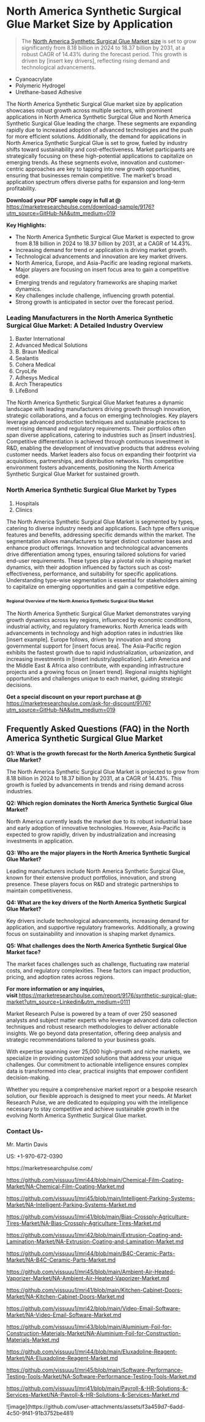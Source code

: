 <h1>North America Synthetic Surgical Glue Market&nbsp;Size by Application</h1><blockquote><p>The <a href="https://marketresearchpulse.com/download-sample/9176?utm_source=GitHub-NA&amp;utm_medium=019">North America Synthetic Surgical Glue Market size</a> is set to grow significantly from 8.18 billion in 2024 to 18.37 billion by 2031, at a robust CAGR of 14.43% during the forecast period. This growth is driven by [insert key drivers], reflecting rising demand and technological advancements.</p></blockquote><ul><li>Cyanoacrylate<li> Polymeric Hydrogel<li> Urethane-based Adhesive</li></ul><p>The North America Synthetic Surgical Glue market size by application showcases robust growth across multiple sectors, with prominent applications in North America Synthetic Surgical Glue and North America Synthetic Surgical Glue leading the charge. These segments are expanding rapidly due to increased adoption of advanced technologies and the push for more efficient solutions. Additionally, the demand for applications in North America Synthetic Surgical Glue is set to grow, fueled by industry shifts toward sustainability and cost-effectiveness. Market participants are strategically focusing on these high-potential applications to capitalize on emerging trends. As these segments evolve, innovation and customer-centric approaches are key to tapping into new growth opportunities, ensuring that businesses remain competitive. The market's broad application spectrum offers diverse paths for expansion and long-term profitability.</p><p><strong>Download your PDF sample copy in full at @ </strong><a href="https://marketresearchpulse.com/download-sample/9176?utm_source=GitHub-NA&amp;utm_medium=019">https://marketresearchpulse.com/download-sample/9176?utm_source=GitHub-NA&amp;utm_medium=019</a></p><p><strong>Key Highlights: </strong></p><ul><li>The North America Synthetic Surgical Glue Market is expected to grow from 8.18 billion in 2024 to 18.37 billion by 2031, at a CAGR of 14.43%.</li><li>Increasing demand for trend or application is driving market growth.</li><li>Technological advancements and innovation are key market drivers.</li><li>North America, Europe, and Asia-Pacific are leading regional markets.</li><li>Major players are focusing on insert focus area to gain a competitive edge.</li><li>Emerging trends and regulatory frameworks are shaping market dynamics.</li><li>Key challenges include challenge, influencing growth potential.</li><li>Strong growth is anticipated in sector over the forecast period.</li></ul><h3>Leading Manufacturers in the North America Synthetic Surgical Glue Market: A Detailed Industry Overview</h3><ol><li>Baxter International</li><li>Advanced Medical Solutions</li><li>B. Braun Medical</li><li>Sealantis</li><li>Cohera Medical</li><li>CryoLife</li><li>Adhesys Medical</li><li>Arch Therapeutics</li><li>LifeBond</li></ol><div class="flex max-w-full flex-col flex-grow"><div class="min-h-8 text-message flex w-full flex-col items-end gap-2 whitespace-normal break-words [.text-message+&amp;]:mt-5" dir="auto" data-message-author-role="assistant" data-message-id="fd8432e4-4910-450d-b182-61b7bfb0a01f" data-message-model-slug="gpt-4o"><div class="flex w-full flex-col gap-1 empty:hidden first:pt-[3px]"><div class="markdown prose w-full break-words dark:prose-invert light"><p>The North America Synthetic Surgical Glue Market features a dynamic landscape with leading manufacturers driving growth through innovation, strategic collaborations, and a focus on emerging technologies. Key players leverage advanced production techniques and sustainable practices to meet rising demand and regulatory requirements. Their portfolios often span diverse applications, catering to industries such as [insert industries]. Competitive differentiation is achieved through continuous investment in R&amp;D, enabling the development of innovative products that address evolving customer needs. Market leaders also focus on expanding their footprint via acquisitions, partnerships, and distribution networks. This competitive environment fosters advancements, positioning the North America Synthetic Surgical Glue Market for sustained growth.</p></div></div></div></div><h3>North America Synthetic Surgical Glue Market by Types</h3><ol><li>Hospitals<li> Clinics</li></ol><div class="flex max-w-full flex-col flex-grow"><div class="min-h-8 text-message flex w-full flex-col items-end gap-2 whitespace-normal break-words [.text-message+&amp;]:mt-5" dir="auto" data-message-author-role="assistant" data-message-id="084470be-0bb7-4664-bddf-5156b4f41249" data-message-model-slug="gpt-4o-mini"><div class="flex w-full flex-col gap-1 empty:hidden first:pt-[3px]"><div class="markdown prose w-full break-words dark:prose-invert light"><p>The North America Synthetic Surgical Glue Market is segmented by types, catering to diverse industry needs and applications. Each type offers unique features and benefits, addressing specific demands within the market. The segmentation allows manufacturers to target distinct customer bases and enhance product offerings. Innovation and technological advancements drive differentiation among types, ensuring tailored solutions for varied end-user requirements. These types play a pivotal role in shaping market dynamics, with their adoption influenced by factors such as cost-effectiveness, performance, and suitability for specific applications. Understanding type-wise segmentation is essential for stakeholders aiming to capitalize on emerging opportunities and gain a competitive edge.</p></div></div></div></div><h3><span style="font-size: 11px;">Regional Overview of the North America Synthetic Surgical Glue Market</span></h3><div class="flex max-w-full flex-col flex-grow"><div class="min-h-8 text-message flex w-full flex-col items-end gap-2 whitespace-normal break-words [.text-message+&amp;]:mt-5" dir="auto" data-message-author-role="assistant" data-message-id="e9038762-ce64-4e30-91c9-9bd413514231" data-message-model-slug="gpt-4o-mini"><div class="flex w-full flex-col gap-1 empty:hidden first:pt-[3px]"><div class="markdown prose w-full break-words dark:prose-invert light"><p>The North America Synthetic Surgical Glue Market demonstrates varying growth dynamics across key regions, influenced by economic conditions, industrial activity, and regulatory frameworks. North America leads with advancements in technology and high adoption rates in industries like [insert example]. Europe follows, driven by innovation and strong governmental support for [insert focus area]. The Asia-Pacific region exhibits the fastest growth due to rapid industrialization, urbanization, and increasing investments in [insert industry/application]. Latin America and the Middle East &amp; Africa also contribute, with expanding infrastructure projects and a growing focus on [insert trend]. Regional insights highlight opportunities and challenges unique to each market, guiding strategic decisions.</p></div></div></div></div><p><strong>Get a special discount on your report purchase at @ </strong><a href="https://marketresearchpulse.com/ask-for-discount/9176?utm_source=GitHub-NA&amp;utm_medium=019">https://marketresearchpulse.com/ask-for-discount/9176?utm_source=GitHub-NA&amp;utm_medium=019</a></p><h2>Frequently Asked Questions (FAQ) in the North America Synthetic Surgical Glue Market</h2><p><strong>Q1: What is the growth forecast for the North America Synthetic Surgical Glue Market?</strong></p><p>The North America Synthetic Surgical Glue Market is projected to grow from 8.18 billion in 2024 to 18.37 billion by 2031, at a CAGR of 14.43%. This growth is fueled by advancements in trends and rising demand across industries.</p><p><strong>Q2: Which region dominates the North America Synthetic Surgical Glue Market?</strong></p><p>North America currently leads the market due to its robust industrial base and early adoption of innovative technologies. However, Asia-Pacific is expected to grow rapidly, driven by industrialization and increasing investments in application.</p><p><strong>Q3: Who are the major players in the North America Synthetic Surgical Glue Market?</strong></p><p>Leading manufacturers include North America Synthetic Surgical Glue, known for their extensive product portfolios, innovation, and strong presence. These players focus on R&amp;D and strategic partnerships to maintain competitiveness.</p><p><strong>Q4: What are the key drivers of the North America Synthetic Surgical Glue Market?</strong></p><p>Key drivers include technological advancements, increasing demand for application, and supportive regulatory frameworks. Additionally, a growing focus on sustainability and innovation is shaping market dynamics.</p><p><strong>Q5: What challenges does the North America Synthetic Surgical Glue Market face?</strong></p><p>The market faces challenges such as challenge, fluctuating raw material costs, and regulatory complexities. These factors can impact production, pricing, and adoption rates across regions.</p><p><strong>For more information or any inquiries, visit&nbsp;</strong><a href="https://marketresearchpulse.com/report/9176/synthetic-surgical-glue-market?utm_source=Linkedin&utm_medium=0111">https://marketresearchpulse.com/report/9176/synthetic-surgical-glue-market?utm_source=Linkedin&utm_medium=0111</a></p><p>Market Research Pulse is powered by a team of over 250 seasoned analysts and subject matter experts who leverage advanced data collection techniques and robust research methodologies to deliver actionable insights. We go beyond data presentation, offering deep analysis and strategic recommendations tailored to your business goals.</p><p>With expertise spanning over 25,000 high-growth and niche markets, we specialize in providing customized solutions that address your unique challenges. Our commitment to actionable intelligence ensures complex data is transformed into clear, practical insights that empower confident decision-making.</p><p>Whether you require a comprehensive market report or a bespoke research solution, our flexible approach is designed to meet your needs. At Market Research Pulse, we are dedicated to equipping you with the intelligence necessary to stay competitive and achieve sustainable growth in the evolving North America Synthetic Surgical Glue market.</p><h3><strong>Contact Us-</strong></h3><p>Mr. Martin Davis</p><p>US: +1-970-672-0390</p><p>https://marketresearchpulse.com/</p><p><a href="https://github.com/vissuuu1/mri44/blob/main/Chemical-Film-Coating-Market/NA-Chemical-Film-Coating-Market.md">https://github.com/vissuuu1/mri44/blob/main/Chemical-Film-Coating-Market/NA-Chemical-Film-Coating-Market.md</a></p><p><a href="https://github.com/vissuuu1/mri45/blob/main/Intelligent-Parking-Systems-Market/NA-Intelligent-Parking-Systems-Market.md">https://github.com/vissuuu1/mri45/blob/main/Intelligent-Parking-Systems-Market/NA-Intelligent-Parking-Systems-Market.md</a></p><p><a href="https://github.com/vissuuu1/mri41/blob/main/Bias-Crossply-Agriculture-Tires-Market/NA-Bias-Crossply-Agriculture-Tires-Market.md">https://github.com/vissuuu1/mri41/blob/main/Bias-Crossply-Agriculture-Tires-Market/NA-Bias-Crossply-Agriculture-Tires-Market.md</a></p><p><a href="https://github.com/vissuuu1/mri42/blob/main/Extrusion-Coating-and-Lamination-Market/NA-Extrusion-Coating-and-Lamination-Market.md">https://github.com/vissuuu1/mri42/blob/main/Extrusion-Coating-and-Lamination-Market/NA-Extrusion-Coating-and-Lamination-Market.md</a></p><p><a href="https://github.com/vissuuu1/mri44/blob/main/B4C-Ceramic-Parts-Market/NA-B4C-Ceramic-Parts-Market.md">https://github.com/vissuuu1/mri44/blob/main/B4C-Ceramic-Parts-Market/NA-B4C-Ceramic-Parts-Market.md</a></p><p><a href="https://github.com/vissuuu1/mri45/blob/main/Ambient-Air-Heated-Vaporizer-Market/NA-Ambient-Air-Heated-Vaporizer-Market.md">https://github.com/vissuuu1/mri45/blob/main/Ambient-Air-Heated-Vaporizer-Market/NA-Ambient-Air-Heated-Vaporizer-Market.md</a></p><p><a href="https://github.com/vissuuu1/mri41/blob/main/Kitchen-Cabinet-Doors-Market/NA-Kitchen-Cabinet-Doors-Market.md">https://github.com/vissuuu1/mri41/blob/main/Kitchen-Cabinet-Doors-Market/NA-Kitchen-Cabinet-Doors-Market.md</a></p><p><a href="https://github.com/vissuuu1/mri42/blob/main/Video-Email-Software-Market/NA-Video-Email-Software-Market.md">https://github.com/vissuuu1/mri42/blob/main/Video-Email-Software-Market/NA-Video-Email-Software-Market.md</a></p><p><a href="https://github.com/vissuuu1/mri43/blob/main/Aluminium-Foil-for-Construction-Materials-Market/NA-Aluminium-Foil-for-Construction-Materials-Market.md">https://github.com/vissuuu1/mri43/blob/main/Aluminium-Foil-for-Construction-Materials-Market/NA-Aluminium-Foil-for-Construction-Materials-Market.md</a></p><p><a href="https://github.com/vissuuu1/mri44/blob/main/Eluxadoline-Reagent-Market/NA-Eluxadoline-Reagent-Market.md">https://github.com/vissuuu1/mri44/blob/main/Eluxadoline-Reagent-Market/NA-Eluxadoline-Reagent-Market.md</a></p><p><a href="https://github.com/vissuuu1/mri45/blob/main/Software-Performance-Testing-Tools-Market/NA-Software-Performance-Testing-Tools-Market.md">https://github.com/vissuuu1/mri45/blob/main/Software-Performance-Testing-Tools-Market/NA-Software-Performance-Testing-Tools-Market.md</a></p><p><a href="https://github.com/vissuuu1/mri41/blob/main/Payroll-&-HR-Solutions-&-Services-Market/NA-Payroll-&-HR-Solutions-&-Services-Market.md">https://github.com/vissuuu1/mri41/blob/main/Payroll-&-HR-Solutions-&-Services-Market/NA-Payroll-&-HR-Solutions-&-Services-Market.md</a></p>
![image](https://github.com/user-attachments/assets/f3a459d7-6add-4c50-9f41-91b3752be481)
